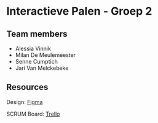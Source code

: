# Interactieve Palen - Groep 2

## Team members
- Alessia Vinnik
- Milan De Meulemeester
- Senne Cumptich
- Jari Van Melckebeke

## Resources

Design: [Figma](https://www.figma.com/file/HNJbHohOGl3JKxMmOKo4Mq/Interactieve-Palen-Groep2?node-id=0%3A1&t=dMkxrB1FtG7x0kWH-0)

SCRUM Board: [Trello](https://trello.com/b/edaPnPns/interactieve-palen-groep-2-scrum)
